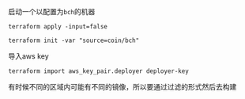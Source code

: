 启动一个以配置为`bch`的机器

`terraform apply -input=false`

`terraform init -var "source=coin/bch"`


导入aws key

` terraform import aws_key_pair.deployer deployer-key `

有时候不同的区域内可能有不同的镜像，所以要通过过滤的形式然后去构建